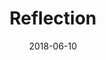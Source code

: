 ---
layout: post
title: Reflection
image: /public/photos/reflection.jpg
caption: 
date: 2018-06-10
tags: []
---